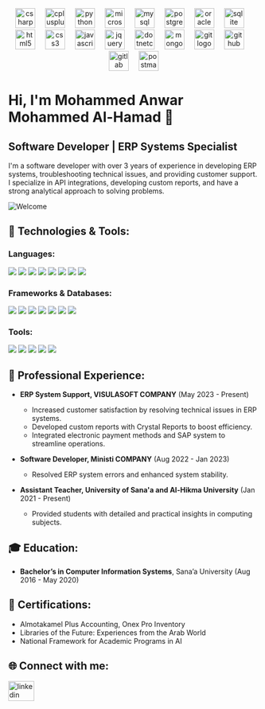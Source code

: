 <div align="center">
  <img src="https://skillicons.dev/icons?i=cs" height="40" alt="csharp logo"  />
  <img width="12" />
  <img src="https://skillicons.dev/icons?i=cpp" height="40" alt="cplusplus logo"  />
  <img width="12" />
  <img src="https://skillicons.dev/icons?i=py" height="40" alt="python logo"  />
  <img width="12" />
  <img src="https://cdn.jsdelivr.net/gh/devicons/devicon/icons/microsoftsqlserver/microsoftsqlserver-plain.svg" height="40" alt="microsoftsqlserver logo"  />
  <img width="12" />
  <img src="https://cdn.jsdelivr.net/gh/devicons/devicon/icons/mysql/mysql-original.svg" height="40" alt="mysql logo"  />
  <img width="12" />
  <img src="https://cdn.simpleicons.org/postgresql/4169E1" height="40" alt="postgresql logo"  />
  <img width="12" />
  <img src="https://cdn.jsdelivr.net/gh/devicons/devicon/icons/oracle/oracle-original.svg" height="40" alt="oracle logo"  />
  <img width="12" />
  <img src="https://cdn.jsdelivr.net/gh/devicons/devicon/icons/sqlite/sqlite-original.svg" height="40" alt="sqlite logo"  />
  <img width="12" />
  <img src="https://cdn.simpleicons.org/html5/E34F26" height="40" alt="html5 logo"  />
  <img width="12" />
  <img src="https://cdn.simpleicons.org/css3/1572B6" height="40" alt="css3 logo"  />
  <img width="12" />
  <img src="https://skillicons.dev/icons?i=js" height="40" alt="javascript logo"  />
  <img width="12" />
  <img src="https://cdn.jsdelivr.net/gh/devicons/devicon/icons/jquery/jquery-original.svg" height="40" alt="jquery logo"  />
  <img width="12" />
  <img src="https://cdn.jsdelivr.net/gh/devicons/devicon/icons/dotnetcore/dotnetcore-original.svg" height="40" alt="dotnetcore logo"  />
  <img width="12" />
  <img src="https://cdn.jsdelivr.net/gh/devicons/devicon/icons/mongodb/mongodb-original.svg" height="40" alt="mongodb logo"  />
  <img width="12" />
  <img src="https://cdn.jsdelivr.net/gh/devicons/devicon/icons/git/git-original.svg" height="40" alt="git logo"  />
  <img width="12" />
  <img src="https://cdn.jsdelivr.net/gh/devicons/devicon/icons/github/github-original.svg" height="40" alt="github logo"  />
  <img width="12" />
  <img src="https://cdn.jsdelivr.net/gh/devicons/devicon/icons/gitlab/gitlab-original.svg" height="40" alt="gitlab logo"  />
  <img width="12" />
  <img src="https://cdn.simpleicons.org/postman/FF6C37" height="40" alt="postman logo"  />
</div>

###



###
# Hi, I'm Mohammed Anwar Mohammed Al-Hamad 👋

## Software Developer | ERP Systems Specialist

I'm a software developer with over 3 years of experience in developing ERP systems, troubleshooting technical issues, and providing customer support. I specialize in API integrations, developing custom reports, and have a strong analytical approach to solving problems.

![Welcome](https://media.giphy.com/media/dzaUX7CAG0Ihi/giphy.gif)

## 🔧 Technologies & Tools:

### Languages:
<p>
  <img src="https://img.shields.io/badge/C%23-%23239120.svg?style=for-the-badge&logo=c-sharp&logoColor=white" />
  <img src="https://img.shields.io/badge/C++-%2300599C.svg?style=for-the-badge&logo=c%2B%2B&logoColor=white" />
  <img src="https://img.shields.io/badge/Python-%2314354C.svg?style=for-the-badge&logo=python&logoColor=white" />
  <img src="https://img.shields.io/badge/SQL-%23476F6F.svg?style=for-the-badge&logo=sql&logoColor=white" />
  <img src="https://img.shields.io/badge/HTML-%23E34F26.svg?style=for-the-badge&logo=html5&logoColor=white" />
  <img src="https://img.shields.io/badge/CSS-%231572B6.svg?style=for-the-badge&logo=css3&logoColor=white" />
  <img src="https://img.shields.io/badge/JavaScript-%23F7DF1E.svg?style=for-the-badge&logo=javascript&logoColor=black" />
  <img src="https://img.shields.io/badge/JQuery-%230769AD.svg?style=for-the-badge&logo=jquery&logoColor=white" />
</p>

### Frameworks & Databases:
<p>
  <img src="https://img.shields.io/badge/ASP.NET%20CORE-%235C2D91.svg?style=for-the-badge&logo=dot-net&logoColor=white" />
  <img src="https://img.shields.io/badge/Oracle%20APEX-%23F80000.svg?style=for-the-badge&logo=oracle&logoColor=white" />
  <img src="https://img.shields.io/badge/Odoo%20ERP-%23FFF.svg?style=for-the-badge&logo=odoo&logoColor=purple" />
  <img src="https://img.shields.io/badge/SQL%20Server-%23CC2927.svg?style=for-the-badge&logo=microsoft-sql-server&logoColor=white" />
  <img src="https://img.shields.io/badge/MySQL-%234479A1.svg?style=for-the-badge&logo=mysql&logoColor=white" />
  <img src="https://img.shields.io/badge/PostgreSQL-%23336791.svg?style=for-the-badge&logo=postgresql&logoColor=white" />
  <img src="https://img.shields.io/badge/MongoDB-%2347A248.svg?style=for-the-badge&logo=mongodb&logoColor=white" />
</p>

### Tools:
<p>
  <img src="https://img.shields.io/badge/Git-%23F05033.svg?style=for-the-badge&logo=git&logoColor=white" />
  <img src="https://img.shields.io/badge/GitHub-%23181717.svg?style=for-the-badge&logo=github&logoColor=white" />
  <img src="https://img.shields.io/badge/GitLab-%23FC6D26.svg?style=for-the-badge&logo=gitlab&logoColor=white" />
  <img src="https://img.shields.io/badge/Visual%20Studio%20Code-%23007ACC.svg?style=for-the-badge&logo=visual-studio-code&logoColor=white" />
  <img src="https://img.shields.io/badge/Postman-%23FF6C37.svg?style=for-the-badge&logo=postman&logoColor=white" />
</p>

## 💼 Professional Experience:
- **ERP System Support, VISULASOFT COMPANY** (May 2023 - Present)  
  - Increased customer satisfaction by resolving technical issues in ERP systems.  
  - Developed custom reports with Crystal Reports to boost efficiency.  
  - Integrated electronic payment methods and SAP system to streamline operations.

- **Software Developer, Ministi COMPANY** (Aug 2022 - Jan 2023)  
  - Resolved ERP system errors and enhanced system stability.

- **Assistant Teacher, University of Sana'a and Al-Hikma University** (Jan 2021 - Present)  
  - Provided students with detailed and practical insights in computing subjects.

## 🎓 Education:
- **Bachelor’s in Computer Information Systems**, Sana’a University (Aug 2016 - May 2020)

## 📜 Certifications:
- Almotakamel Plus Accounting, Onex Pro Inventory
- Libraries of the Future: Experiences from the Arab World  
- National Framework for Academic Programs in AI

## 🌐 Connect with me:
[<img src="https://raw.githubusercontent.com/maurodesouza/profile-readme-generator/master/src/assets/icons/social/linkedin/default.svg" width="52" height="40" alt="linkedin logo"  />](https://www.linkedin.com/in/mohammed-anwar-45b641228/)


